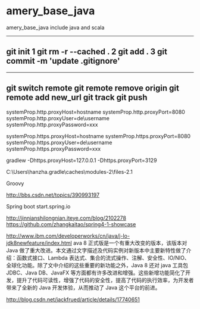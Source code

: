 # amery_base_java
amery_base_java include java and scala

------
git init
1  git rm -r --cached .
2  git add .
3  git commit -m 'update .gitignore'
------

------
git switch remote
git remote remove origin
git remote add new_url
git track
git push
------

systemProp.http.proxyHost=hostname systemProp.http.proxyPort=8080 systemProp.http.proxyUser=de\username systemProp.http.proxyPassword=xxx

systemProp.https.proxyHost=hostname systemProp.https.proxyPort=8080 systemProp.https.proxyUser=de\username systemProp.https.proxyPassword=xxx

gradlew -Dhttps.proxyHost=127.0.0.1 -Dhttps.proxyPort=3129

C:\Users\hanzha.gradle\caches\modules-2\files-2.1

Groovy

http://bbs.csdn.net/topics/390993197

Spring boot start.spring.io

http://jinnianshilongnian.iteye.com/blog/2102278 https://github.com/zhangkaitao/spring4-1-showcase

http://www.ibm.com/developerworks/cn/java/j-lo-jdk8newfeature/index.html ava 8 正式版是一个有重大改变的版本，该版本对 Java 做了重大改进。本文通过文字描述及代码实例对新版本中主要新特性做了介绍：函数式接口、Lambda 表达式、集合的流式操作、注解、安全性、IO/NIO、全球化功能。除了文中介绍的这些重要的新功能之外，Java 8 还对 java 工具包 JDBC、Java DB、JavaFX 等方面都有许多改进和增强。这些新增功能简化了开发，提升了代码可读性，增强了代码的安全性，提高了代码的执行效率，为开发者带来了全新的 Java 开发体验，从而推动了 Java 这个平台的前进。

http://blog.csdn.net/jackfrued/article/details/17740651

